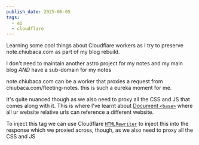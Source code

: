 ```yaml
---
publish_date: 2025-06-05
tags:
  - ai
  - cloudflare
---
```


  Learning some cool things about Cloudflare workers as I try to preserve note.chiubaca.com as part of my blog rebuild.
  
  I don't need to maintain another astro project for my notes and my main blog _AND_ have a sub-domain for my notes


note.chiubaca.com can be a worker that proxies a request from chiubaca.com/fleeting-notes. this is such a eureka moment for me.

It's quite nuanced though as we also need to proxy all the CSS and JS that comes along with it. This is where I've learnt about  [Document `<base>`](https://developer.mozilla.org/en-US/docs/Web/HTML/Reference/Elements/base) where all ur website relative urls can reference a different website.

To inject this tag we can use Cloudflare [`HTMLRewriter`](https://developers.cloudflare.com/workers/runtime-apis/html-rewriter/) to inject this into the response which we proxied across, though, as we also need to proxy all the CSS and JS